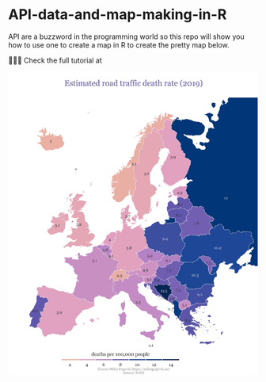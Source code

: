# API-data-and-map-making-in-R

API are a buzzword in the programming world so this repo will show you how to use one to create a map in R to create the pretty map below.

🧑🏼‍💻 Check the full tutorial at 

![alt text](https://github.com/milos-agathon/API-data-and-map-making-in-R/blob/main/traffic_deaths.jpg?raw=true)
